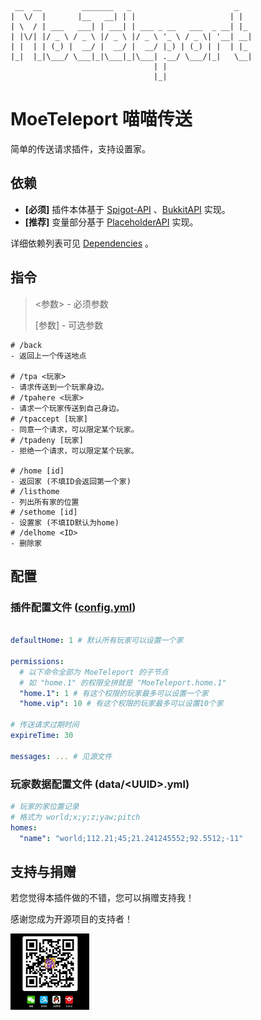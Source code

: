 ```text
 __  __         _______   _                       _   
|  \/  |       |__   __| | |                     | |  
| \  / | ___   ___| | ___| | ___ _ __   ___  _ __| |_ 
| |\/| |/ _ \ / _ \ |/ _ \ |/ _ \ '_ \ / _ \| '__| __|
| |  | | (_) |  __/ |  __/ |  __/ |_) | (_) | |  | |_ 
|_|  |_|\___/ \___|_|\___|_|\___| .__/ \___/|_|   \__|
                                | |                   
                                |_|                   
```

# MoeTeleport 喵喵传送

简单的传送请求插件，支持设置家。

## 依赖

- **[必须]** 插件本体基于 [Spigot-API](https://hub.spigotmc.org/stash/projects/SPIGOT) 、[BukkitAPI](http://bukkit.org/) 实现。
- **[推荐]** 变量部分基于 [PlaceholderAPI](https://www.spigotmc.org/resources/6245/) 实现。

详细依赖列表可见 [Dependencies](https://github.com/CarmJos/MoeTeleport/network/dependencies) 。

## 指令

> <参数> - 必须参数
>
> [参数] - 可选参数

```text
# /back
- 返回上一个传送地点

# /tpa <玩家> 
- 请求传送到一个玩家身边。
# /tpahere <玩家>
- 请求一个玩家传送到自己身边。
# /tpaccept [玩家]
- 同意一个请求，可以限定某个玩家。
# /tpadeny [玩家]
- 拒绝一个请求，可以限定某个玩家。

# /home [id]
- 返回家 (不填ID会返回第一个家)
# /listhome
- 列出所有家的位置
# /sethome [id]
- 设置家 (不填ID默认为home)
# /delhome <ID>
- 删除家
```

## 配置

### 插件配置文件 ([config.yml](src/main/resources/config.yml))

```yaml

defaultHome: 1 # 默认所有玩家可以设置一个家

permissions:
  # 以下命令全部为 MoeTeleport 的子节点
  # 如 "home.1" 的权限全拼就是 "MoeTeleport.home.1"
  "home.1": 1 # 有这个权限的玩家最多可以设置一个家
  "home.vip": 10 # 有这个权限的玩家最多可以设置10个家

# 传送请求过期时间
expireTime: 30

messages: ... # 见源文件
```

### 玩家数据配置文件 (data/\<UUID\>.yml)

```yaml
# 玩家的家位置记录
# 格式为 world;x;y;z;yaw;pitch
homes:
  "name": "world;112.21;45;21.241245552;92.5512;-11"

```

## 支持与捐赠

若您觉得本插件做的不错，您可以捐赠支持我！

感谢您成为开源项目的支持者！

<img height=25% width=25% src="https://raw.githubusercontent.com/CarmJos/CarmJos/main/img/donate-code.jpg"  alt=""/>

